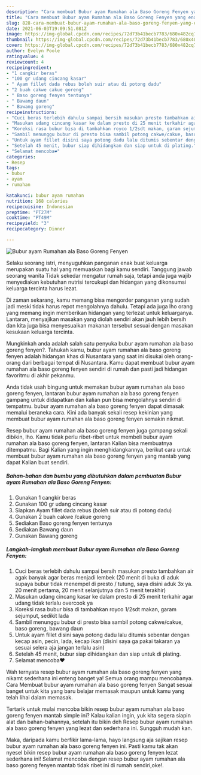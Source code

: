 ```yaml
---
description: "Cara membuat Bubur ayam Rumahan ala Baso Goreng Fenyen yang enak Untuk Jualan"
title: "Cara membuat Bubur ayam Rumahan ala Baso Goreng Fenyen yang enak Untuk Jualan"
slug: 828-cara-membuat-bubur-ayam-rumahan-ala-baso-goreng-fenyen-yang-enak-untuk-jualan
date: 2021-06-03T19:09:51.081Z
image: https://img-global.cpcdn.com/recipes/72d73b41becb7783/680x482cq70/bubur-ayam-rumahan-ala-baso-goreng-fenyen-foto-resep-utama.jpg
thumbnail: https://img-global.cpcdn.com/recipes/72d73b41becb7783/680x482cq70/bubur-ayam-rumahan-ala-baso-goreng-fenyen-foto-resep-utama.jpg
cover: https://img-global.cpcdn.com/recipes/72d73b41becb7783/680x482cq70/bubur-ayam-rumahan-ala-baso-goreng-fenyen-foto-resep-utama.jpg
author: Evelyn Poole
ratingvalue: 4
reviewcount: 4
recipeingredient:
- "1 cangkir beras"
- "100 gr udang cincang kasar"
- " Ayam fillet dada rebus boleh suir atau di potong dadu"
- "2 buah cakwe cakue goreng"
- " Baso goreng fenyen tentunya"
- " Bawang daun"
- " Bawang goreng"
recipeinstructions:
- "Cuci beras terlebih dahulu sampai bersih masukan presto tambahkan air agak banyak agar beras menjadi lembek (20 menit di buka di aduk supaya bubur tidak menempel di presto / tutung, saya disini aduk 3x ya. 20 menit pertama, 20 menit selanjutnya dan 5 menit terakhir)"
- "Masukan udang cincang kasar ke dalam presto di 25 menit terkahir agar udang tidak terlalu overcook ya"
- "Koreksi rasa bubur bisa di tambahkan royco 1/2sdt makan, garam sejumput, sedikit lada"
- "Sambil menunggu bubur di presto bisa sambil potong cakwe/cakue, baso goreng, bawang daun"
- "Untuk ayam fillet disini saya potong dadu lalu ditumis sebentar dengan kecap asin, pecin, lada, kecap ikan (disini saya ga pakai takaran ya sesuai selera aja jangan terlalu asin)"
- "Setelah 45 menit, bubur siap dihidangkan dan siap untuk di plating."
- "Selamat mencoba❤"
categories:
- Resep
tags:
- bubur
- ayam
- rumahan

katakunci: bubur ayam rumahan 
nutrition: 168 calories
recipecuisine: Indonesian
preptime: "PT27M"
cooktime: "PT49M"
recipeyield: "3"
recipecategory: Dinner

---
```



![Bubur ayam Rumahan ala Baso Goreng Fenyen](https://img-global.cpcdn.com/recipes/72d73b41becb7783/680x482cq70/bubur-ayam-rumahan-ala-baso-goreng-fenyen-foto-resep-utama.jpg)

Selaku seorang istri, menyuguhkan panganan enak buat keluarga merupakan suatu hal yang memuaskan bagi kamu sendiri. Tanggung jawab seorang  wanita Tidak sekedar mengatur rumah saja, tetapi anda juga wajib menyediakan kebutuhan nutrisi tercukupi dan hidangan yang dikonsumsi keluarga tercinta harus lezat.

Di zaman  sekarang, kamu memang bisa mengorder panganan yang sudah jadi meski tidak harus repot mengolahnya dahulu. Tetapi ada juga lho orang yang memang ingin memberikan hidangan yang terlezat untuk keluarganya. Lantaran, menyajikan masakan yang diolah sendiri akan jauh lebih bersih dan kita juga bisa menyesuaikan makanan tersebut sesuai dengan masakan kesukaan keluarga tercinta. 



Mungkinkah anda adalah salah satu penyuka bubur ayam rumahan ala baso goreng fenyen?. Tahukah kamu, bubur ayam rumahan ala baso goreng fenyen adalah hidangan khas di Nusantara yang saat ini disukai oleh orang-orang dari berbagai tempat di Nusantara. Kamu dapat membuat bubur ayam rumahan ala baso goreng fenyen sendiri di rumah dan pasti jadi hidangan favoritmu di akhir pekanmu.

Anda tidak usah bingung untuk memakan bubur ayam rumahan ala baso goreng fenyen, lantaran bubur ayam rumahan ala baso goreng fenyen gampang untuk didapatkan dan kalian pun bisa mengolahnya sendiri di tempatmu. bubur ayam rumahan ala baso goreng fenyen dapat dimasak memalui beraneka cara. Kini ada banyak sekali resep kekinian yang membuat bubur ayam rumahan ala baso goreng fenyen semakin nikmat.

Resep bubur ayam rumahan ala baso goreng fenyen juga gampang sekali dibikin, lho. Kamu tidak perlu ribet-ribet untuk membeli bubur ayam rumahan ala baso goreng fenyen, lantaran Kalian bisa membuatnya ditempatmu. Bagi Kalian yang ingin menghidangkannya, berikut cara untuk membuat bubur ayam rumahan ala baso goreng fenyen yang mantab yang dapat Kalian buat sendiri.

<!--inarticleads1-->

##### Bahan-bahan dan bumbu yang dibutuhkan dalam pembuatan Bubur ayam Rumahan ala Baso Goreng Fenyen:

1. Gunakan 1 cangkir beras
1. Gunakan 100 gr udang cincang kasar
1. Siapkan  Ayam fillet dada rebus (boleh suir atau di potong dadu)
1. Gunakan 2 buah cakwe /cakue goreng
1. Sediakan  Baso goreng fenyen tentunya
1. Sediakan  Bawang daun
1. Gunakan  Bawang goreng




<!--inarticleads2-->

##### Langkah-langkah membuat Bubur ayam Rumahan ala Baso Goreng Fenyen:

1. Cuci beras terlebih dahulu sampai bersih masukan presto tambahkan air agak banyak agar beras menjadi lembek (20 menit di buka di aduk supaya bubur tidak menempel di presto / tutung, saya disini aduk 3x ya. 20 menit pertama, 20 menit selanjutnya dan 5 menit terakhir)
1. Masukan udang cincang kasar ke dalam presto di 25 menit terkahir agar udang tidak terlalu overcook ya
1. Koreksi rasa bubur bisa di tambahkan royco 1/2sdt makan, garam sejumput, sedikit lada
1. Sambil menunggu bubur di presto bisa sambil potong cakwe/cakue, baso goreng, bawang daun
1. Untuk ayam fillet disini saya potong dadu lalu ditumis sebentar dengan kecap asin, pecin, lada, kecap ikan (disini saya ga pakai takaran ya sesuai selera aja jangan terlalu asin)
1. Setelah 45 menit, bubur siap dihidangkan dan siap untuk di plating.
1. Selamat mencoba❤




Wah ternyata resep bubur ayam rumahan ala baso goreng fenyen yang nikamt sederhana ini enteng banget ya! Semua orang mampu mencobanya. Cara Membuat bubur ayam rumahan ala baso goreng fenyen Sangat sesuai banget untuk kita yang baru belajar memasak maupun untuk kamu yang telah lihai dalam memasak.

Tertarik untuk mulai mencoba bikin resep bubur ayam rumahan ala baso goreng fenyen mantab simple ini? Kalau kalian ingin, yuk kita segera siapin alat dan bahan-bahannya, setelah itu bikin deh Resep bubur ayam rumahan ala baso goreng fenyen yang lezat dan sederhana ini. Sungguh mudah kan. 

Maka, daripada kamu berfikir lama-lama, hayo langsung aja sajikan resep bubur ayam rumahan ala baso goreng fenyen ini. Pasti kamu tak akan nyesel bikin resep bubur ayam rumahan ala baso goreng fenyen lezat sederhana ini! Selamat mencoba dengan resep bubur ayam rumahan ala baso goreng fenyen mantab tidak ribet ini di rumah sendiri,oke!.

